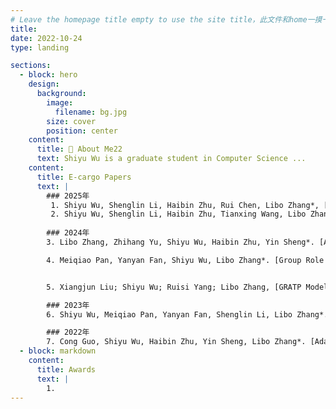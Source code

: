 ```yaml
---
# Leave the homepage title empty to use the site title，此文件和home一摸一样
title:
date: 2022-10-24
type: landing

sections:
  - block: hero
    design:
      background:
        image:
          filename: bg.jpg
        size: cover
        position: center
    content:
      title: 👋 About Me22
      text: Shiyu Wu is a graduate student in Computer Science ...
    content:
      title: E-cargo Papers
      text: |
        ### 2025年
         1. Shiyu Wu, Shenglin Li, Haibin Zhu, Rui Chen, Libo Zhang*, [Group Role Three-Way Assignment for Managing Uncertainty in Role Negotiation](https://doi.org/10.1109/TCYB.2025.3558402)[J]. *IEEE Transactions on Cybernetics*, 2025, 55(6): 2924-2936.(中科院一区TOP)
         2. Shiyu Wu, Shenglin Li, Haibin Zhu, Tianxing Wang, Libo Zhang*, [Group Multirole Assignment With General Conflict](https://doi.org/10.1109/TSMC.2025.3549602)[J]. *IEEE Transactions on Systems, Man, and Cybernetics: Systems*, 2025, 55(6): 4188 - 4201.(中科院一区TOP)
        
        ### 2024年
        3. Libo Zhang, Zhihang Yu, Shiyu Wu, Haibin Zhu, Yin Sheng*. [Adaptive collaboration with training plan considering role correlation](https://doi.org/10.1109/TCSS.2022.3204052)[J]. *IEEE Transactions on Computational Social Systems*, 2024, 11(1): 25-37.

        4. Meiqiao Pan, Yanyan Fan, Shiyu Wu, Libo Zhang*. [Group Role Assignment with Trust Between Agents](https://doi.org/10.1007/978-981-99-9640-7_10)[C]. *Computer Supported Cooperative Work and Social Computing (ChineseCSCW 2023)*, 2024: 133-147.


        5. Xiangjun Liu; Shiyu Wu; Ruisi Yang; Libo Zhang, [GRATP Model Based on Comprehensive Training Cost: Solving Collaboration Problems in Real-World Scenario](https://doi.org/10.1109/MSMC.2023.3236491)[J]. *IEEE Systems, Man, and Cybernetics Magazine*, 2024, 10(3): 14-21.

        ### 2023年
        6. Shiyu Wu, Meiqiao Pan, Yanyan Fan, Shenglin Li, Libo Zhang*. [Group Role Assignment with a Training Plan Considering the Duration in Adaptive Collaboration](https://doi.org/10.1109/CSCWD57460.2023.10152561)[C]. *2023 26th International Conference on Computer Supported Cooperative Work in Design (CSCWD)*, 2023: 739-744.

        ### 2022年
        7. Cong Guo, Shiyu Wu, Haibin Zhu, Yin Sheng, Libo Zhang*. [Adaptive Collaboration with a Training Plan](https://doi.org/10.1109/CSCWD54268.2022.9776304)[C]. *2022 IEEE 25th International Conference on Computer Supported Cooperative Work in Design (CSCWD)*, 2022: 389-394.
  - block: markdown
    content:
      title: Awards
      text: |
        1.
---
```

